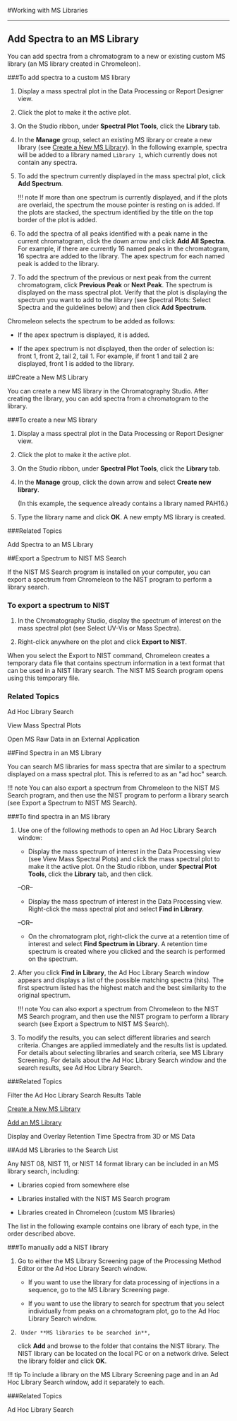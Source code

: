 #Working with MS Libraries

---

## Add Spectra to an MS Library

You can add spectra from a chromatogram to a new or existing custom MS library (an MS library created in Chromeleon).

###To add spectra to a custom MS library

1.  Display a mass spectral plot in the Data Processing or Report
    Designer view.

2.  Click the plot to make it the active plot.

3.  On the Studio ribbon, under **Spectral Plot
    Tools**, click the **Library** tab.

4.  In the **Manage** group, select an existing MS
    library or create a new library (see [Create a New MS Library](#create-a-new-ms-library)). In
    the following example, spectra will be added to a library named
    `Library 1`, which currently does not
    contain any spectra.

5.  To add the spectrum currently displayed in the mass spectral plot,
    click **Add Spectrum**.

	!!! note
		If more than one spectrum is currently displayed, and if the plots are overlaid, the spectrum the mouse pointer is resting on is added. If the plots are stacked, the spectrum identified by the title on the top border of the plot is added.

6. To add the spectra of all peaks identified with a peak name in the
current chromatogram, click the down arrow and click **Add All Spectra**. For example, if there are currently
16 named peaks in the chromatogram, 16 spectra are added to the library.
The apex spectrum for each named peak is added to the library.

7. To add the spectrum of the previous or next peak from the current chromatogram, click **Previous Peak**  or **Next Peak**. The spectrum is displayed on the mass spectral plot. Verify that the plot is displaying the spectrum you want to add to the library (see Spectral Plots: Select Spectra and the guidelines below) and then click **Add Spectrum**.

Chromeleon selects the spectrum to be added as follows:

* If the apex spectrum is displayed, it is added.

* If the apex spectrum is not displayed, then the order of selection is: front 1, front 2, tail 2, tail 1. For example, if front 1 and tail 2 are displayed, front 1 is added to the library.
  
##Create a New MS Library

You can create a new MS library in the Chromatography Studio.
After creating the library, you can add spectra from a chromatogram to
the library.

###To create a new MS library

1.  Display a mass spectral plot in the Data Processing or Report
    Designer view.

2.  Click the plot to make it the active plot.

3.  On the Studio ribbon, under **Spectral Plot
    Tools**, click the **Library** tab.

4.  In the **Manage** group, click the down arrow
    and select **Create new library**.

    (In this example, the sequence already contains a library named
    PAH16.)

5.  Type the library name and click **OK**. A new
    empty MS library is created.

###Related Topics

Add Spectra to an MS Library

##Export a Spectrum to NIST MS Search

If the NIST MS Search program is installed on your computer, you can
export a spectrum from Chromeleon to the NIST program to perform a
library search.

### To export a spectrum to NIST


1.  In the Chromatography Studio, display the spectrum of interest on
    the mass spectral plot (see Select UV-Vis or Mass Spectra).

2.  Right-click anywhere on the plot and click **Export
    to NIST**.

When you select the Export to NIST command,
Chromeleon creates a temporary data file that contains spectrum
information in a text format that can be used in a NIST library search.
The NIST MS Search program opens using this temporary file.

### Related Topics

Ad Hoc Library Search

View Mass Spectral Plots

Open MS Raw Data in an External Application
  
##Find Spectra in an MS Library

You can search MS libraries for mass spectra that are similar to a
spectrum displayed on a mass spectral plot. This is referred to as an
"ad hoc" search.

!!! note
	You can also export a spectrum from Chromeleon to the NIST MS Search program, and then use the NIST program to perform a library search (see Export a Spectrum to NIST MS Search).

###To find spectra in an MS library

1.  Use one of the following methods to open an Ad Hoc Library Search
    window:

	*  Display the mass spectrum of interest in the Data Processing view
    (see View Mass Spectral Plots) and click the mass spectral plot to
    make it the active plot. On the Studio ribbon, under **Spectral Plot Tools**, click the **Library** tab, and then click.

    –OR–

	*  Display the mass spectrum of interest in the Data Processing view.
    Right-click the mass spectral plot and select **Find in Library**.

    –OR–

	*  On the chromatogram plot, right-click the curve at a retention time
    of interest and select **Find Spectrum in
    Library**. A retention time spectrum is created where you
    clicked and the search is performed on the spectrum.

2. After you click **Find in Library**, the Ad Hoc
Library Search window appears and displays a list of the possible
matching spectra (hits). The first spectrum listed has the highest match
and the best similarity to the original spectrum.

	!!! note
		You can also export a spectrum from Chromeleon to the NIST MS Search program, and then use the NIST program to perform a library search (see Export a Spectrum to NIST MS Search).

3. To modify the results, you can select different libraries and search criteria. Changes are applied immediately and the results list is updated. For details about selecting libraries and search criteria, see MS Library Screening. For details about the Ad Hoc Library Search window and the search results, see Ad Hoc Library Search.

###Related Topics

Filter the Ad Hoc Library Search Results Table

[Create a New MS Library](#create-a-new-ms-library)

[Add an MS Library](#add-ms-libraries-to-the-search-list)

Display and Overlay Retention Time Spectra from 3D or MS Data
  
##Add MS Libraries to the Search List

Any NIST 08, NIST 11, or NIST 14 format library can be included in an MS
library search, including:

-   Libraries copied from somewhere else

-   Libraries installed with the NIST MS Search program

-   Libraries created in Chromeleon (custom MS libraries)

The list in the following example contains one library of each type, in
the order described above.

###To manually add a NIST library

1.  Go to either the MS Library Screening page of the Processing Method
    Editor or the Ad Hoc Library Search window.

	-   If you want to use the library for data processing of injections in
    a sequence, go to the MS Library Screening page.

	-   If you want to use the library to search for spectrum that you
    select individually from peaks on a chromatogram plot, go to the Ad
    Hoc Library Search window.

2.  	Under **MS libraries to be searched in**,
    click **Add** and browse to the folder that
    contains the NIST library. The NIST library can be located on the
    local PC or on a network drive. Select the library folder and click
    **OK**.

!!! tip
	To include a library on the MS Library Screening page and in an Ad Hoc Library Search window, add it separately to each.

###Related Topics

Ad Hoc Library Search


